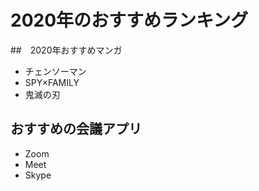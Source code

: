 # 2020年のおすすめランキング

##　2020年おすすめマンガ
- チェンソーマン
- SPY×FAMILY
- 鬼滅の刃

## おすすめの会議アプリ

- Zoom
- Meet
- Skype
